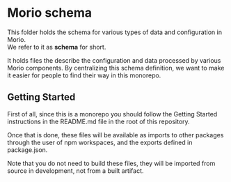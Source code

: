 # Morio schema

This folder holds the schema for various types of data and configuration in Morio.  
We refer to it as **schema** for short.

It holds files the describe the configuration and data processed by various
Morio components. By centralizing this schema definition, we want to make it
easier for people to find their way in this monorepo.

## Getting Started

First of all, since this is a monorepo you should follow the Getting Started
instructions in the README.md file in the root of this repository.

Once that is done, these files will be available as imports to other packages
through the user of npm workspaces, and the exports defined in package.json.

Note that you do not need to build these files, they will be imported from
source in development, not from a built artifact.
